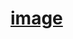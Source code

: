 # [image](https://user-images.githubusercontent.com/39910245/155608953-c58982c6-3e2d-42a1-bdd9-759f4dfa1833.jpg)
